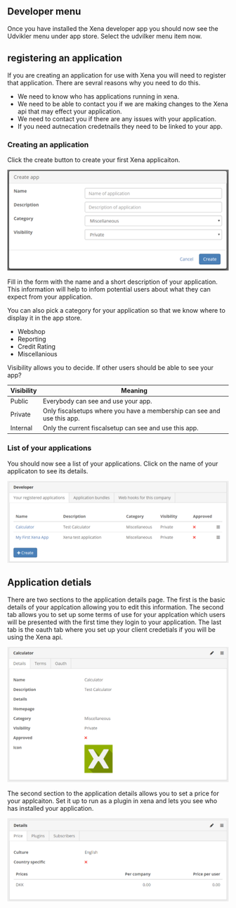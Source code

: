 
## Developer menu

Once you have installed the Xena developer app you should now see the Udvikler menu under app store.   Select the udvilker menu item now.

## registering an application 

If you are creating an application for use with Xena you will need to register that application.  There are sevral reasons why you need to do this.

- We need to know who has applications running in xena. 
- We need to be able to contact you if we are making changes to the Xena api that may effect your application.
- We need to contact you if there are any issues with your application.
- If you need autnecation credetnails they need to be linked to your app.

### Creating an application

Click the create button to create your first Xena applicaiton.

![Creating application popup from Xena developer](../Images/DeveloperConsole/CreateApp.PNG)

Fill in the form with the name and a short description of your application.  This information will help to infom potential users about what they can expect from your application.

You can also pick a category for your application so that we know where to display it in the app store.

- Webshop
- Reporting
- Credit Rating
- Miscellanious

Visibility allows you to decide.  If other users should be able to see your app? 

| Visibility          | Meaning |
| -------------  | ------------- |
| Public        | Everybody can see and use your app.   |
| Private        | Only fiscalsetups where you have a membership can see and use this app.  |
| Internal          | Only the current fiscalsetup can see and use this app.  |

### List of your applications

You should now see a list of your applications.  Click on the name of your applicaton to see its details.

![Creating application popup from Xena developer](../Images/DeveloperConsole/CreatedApplicationList.PNG)

## Application detials

There are two sections to the application details page.  The first is the basic details of your applcation allowing you to edit this information.  The second tab allows you to set up some terms of use for your applcation which users will be presented with the first time they login to your application.   The last tab is the oauth tab where you set up your client credetials if you will be using the Xena api.

![Creating application popup from Xena developer](../Images/DeveloperConsole/detail1.PNG)

The second section to the application details allows you to set a price for your applcaiton.  Set it up to run as a plugin in xena and lets you see who has installed your application.

![Creating application popup from Xena developer](../Images/DeveloperConsole/detail2.PNG)
